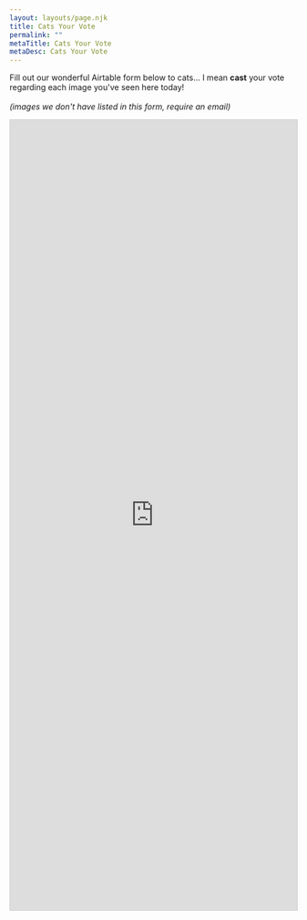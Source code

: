```yaml
---
layout: layouts/page.njk
title: Cats Your Vote
permalink: ""
metaTitle: Cats Your Vote
metaDesc: Cats Your Vote
---
```

Fill out our wonderful Airtable form below to cats... I mean **cast** your vote regarding each image you've seen here today! \
\
*(images we don't have listed in this form, require an email)*

<script src="https://static.airtable.com/js/embed/embed_snippet_v1.js"></script><iframe class="airtable-embed airtable-dynamic-height" src="https://airtable.com/embed/shrHa1x39YSxxyDar?backgroundColor=gray" frameborder="0" onmousewheel="" width="100%" height="1388" style="background: transparent; border: 1px solid #ccc;"></iframe>